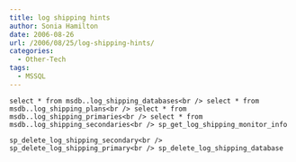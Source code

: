 ```yaml
---
title: log shipping hints
author: Sonia Hamilton
date: 2006-08-26
url: /2006/08/25/log-shipping-hints/
categories:
  - Other-Tech
tags:
  - MSSQL
---
```

`select * from msdb..log_shipping_databases<br />
select * from msdb..log_shipping_plans<br />
select * from msdb..log_shipping_primaries<br />
select * from msdb..log_shipping_secondaries<br />
sp_get_log_shipping_monitor_info`

`sp_delete_log_shipping_secondary<br />
sp_delete_log_shipping_primary<br />
sp_delete_log_shipping_database`
